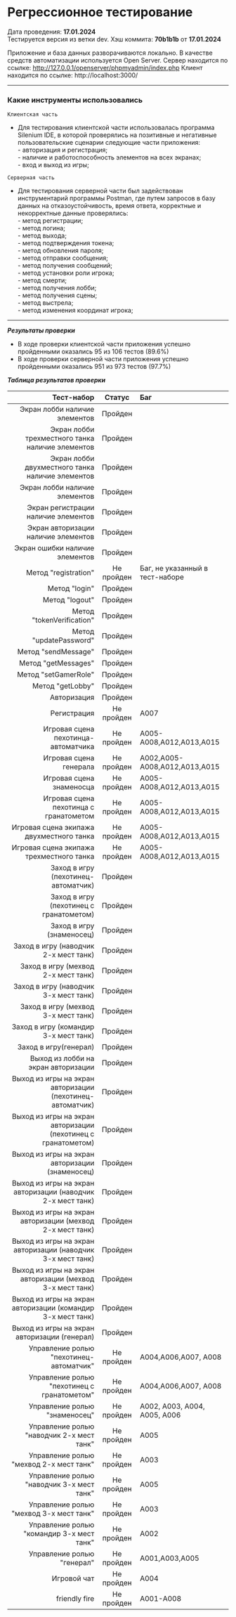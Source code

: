 # Регрессионное тестирование

Дата проведения: **17.01.2024**<br>Тестируется версия из ветки dev. Хэш коммита: **70b1b1b** от **17.01.2024**

Приложение и база данных разворачиваются локально. В качестве средств автоматизации используется Open Server.
Сервер находится по ссылке: http://127.0.0.1/openserver/phpmyadmin/index.php
Клиент находится по ссылке: http://localhost:3000/

---

### Какие инструменты использовались

```
Клиентская часть
```

- Для тестирования клиентской части использовалась программа Silenium IDE, в которой проверялись на позитивные и негативные пользовательские сценарии следующие части приложения: <br>- авторизация и регистрация;<br>- наличие и работоспособность элементов на всех экранах;<br>- вход и выход из игры;

```
Серверная часть
```

- Для тестирования серверной части был задействован инструментарий программы Postman, где путем запросов в базу данных на отказоустойчивость, время ответа, корректные и некорректные данные проверялись: <br>- метод регистрации;<br>- метод логина;<br>- метод выхода; <br>- метод подтверждения токена; <br>- метод обновления пароля; <br>- метод отправки сообщения;<br>- метод получения сообщений;<br>- метод установки роли игрока;<br>- метод смерти;<br>- метод получения лобби;<br>- метод получения сцены;<br>- метод выстрела;<br>- метод изменения координат игрока;

---

**_Результаты проверки_**

- В ходе проверки клиентской части приложения успешно пройденными оказались 95 из 106 тестов (89.6%) <br>
- В ходе проверки серверной части приложения успешно пройденными оказались 951 из 973 тестов (97.7%)

**_Таблица результатов проверки_**

|                                                    Тест-набор |   Статус   | Баг                             |
| ------------------------------------------------------------: | :--------: | :------------------------------ |
|                                 Экран лобби наличие элементов |  Пройден   |                                 |
|              Экран лобби трехместного танка наличие элементов |  Пройден   |                                 |
|              Экран лобби двухместного танка наличие элементов |  Пройден   |                                 |
|                                 Экран лобби наличие элементов |  Пройден   |                                 |
|                           Экран регистрации наличие элементов |  Пройден   |                                 |
|                           Экран авторизации наличие элементов |  Пройден   |                                 |
|                                Экран ошибки наличие элементов |  Пройден   |                                 |
|                                          Метод "registration" | Не пройден | Баг, не указанный в тест-наборе |
|                                                 Метод "login" |  Пройден   |                                 |
|                                                Метод "logout" |  Пройден   |                                 |
|                                     Метод "tokenVerification" |  Пройден   |                                 |
|                                        Метод "updatePassword" |  Пройден   |                                 |
|                                           Метод "sendMessage" |  Пройден   |                                 |
|                                           Метод "getMessages" |  Пройден   |                                 |
|                                          Метод "setGamerRole" |  Пройден   |                                 |
|                                              Метод "getLobby" |  Пройден   |                                 |
|                                                   Авторизация |  Пройден   |                                 |
|                                                   Регистрация | Не пройден | A007                            |
|                           Игровая сцена пехотинца-автоматчика | Не пройден | A005-A008,A012,A013,A015        |
|                                        Игровая сцена генерала | Не пройден | A002,A005-A008,A012,A013,A015   |
|                                      Игровая сцена знаменосца | Не пройден | A005-A008,A012,A013,A015        |
|                        Игровая сцена пехотинца с гранатометом | Не пройден | A005-A008,A012,A013,A015        |
|                      Игровая сцена экипажа двухместного танка | Не пройден | A005-A008,A012,A013,A015        |
|                      Игровая сцена экипажа трехместного танка | Не пройден | A005-A008,A012,A013,A015        |
|                           Заход в игру (пехотинец-автоматчик) |  Пройден   |                                 |
|                       Заход в игру (пехотинец с гранатометом) |  Пройден   |                                 |
|                                     Заход в игру (знаменосец) |  Пройден   |                                 |
|                         Заход в игру (наводчик 2-х мест танк) |  Пройден   |                                 |
|                           Заход в игру (мехвод 2-х мест танк) |  Пройден   |                                 |
|                         Заход в игру (наводчик 3-х мест танк) |  Пройден   |                                 |
|                           Заход в игру (мехвод 3-х мест танк) |  Пройден   |                                 |
|                         Заход в игру (командир 3-х мест танк) |  Пройден   |                                 |
|                                         Заход в игру(генерал) |  Пройден   |                                 |
|                           Выход из лобби на экран авторизации |  Пройден   |                                 |
|     Выход из игры на экран авторизации (пехотинец-автоматчик) |  Пройден   |                                 |
| Выход из игры на экран авторизации (пехотинец с гранатометом) |  Пройден   |                                 |
|               Выход из игры на экран авторизации (знаменосец) |  Пройден   |                                 |
|   Выход из игры на экран авторизации (наводчик 2-х мест танк) |  Пройден   |                                 |
|     Выход из игры на экран авторизации (мехвод 2-х мест танк) |  Пройден   |                                 |
|   Выход из игры на экран авторизации (наводчик 3-х мест танк) |  Пройден   |                                 |
|     Выход из игры на экран авторизации (мехвод 3-х мест танк) |  Пройден   |                                 |
|   Выход из игры на экран авторизации (командир 3-х мест танк) |  Пройден   |                                 |
|                  Выход из игры на экран авторизации (генерал) |  Пройден   |                                 |
|                       Управление ролью "пехотинец-автоматчик" | Не пройден | A004,A006,A007, A008            |
|                   Управление ролью "пехотинец с гранатометом" | Не пройден | A004,A006,A007, A008            |
|                                 Управление ролью "знаменосец" | Не пройден | A002, A003, A004, A005, A006    |
|                     Управление ролью "наводчик 2-х мест танк" | Не пройден | A005                            |
|                       Управление ролью "мехвод 2-х мест танк" | Не пройден | A003                            |
|                     Управление ролью "наводчик 3-х мест танк" | Не пройден | A005                            |
|                       Управление ролью "мехвод 3-х мест танк" | Не пройден | A003                            |
|                     Управление ролью "командир 3-х мест танк" | Не пройден | A002                            |
|                                    Управление ролью "генерал" | Не пройден | A001,A003,A005                  |
|                                                   Игровой чат | Не пройден | A004                            |
|                                                 friendly fire | Не пройден | A001-A008                       |
